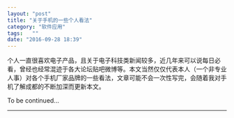 ```yaml
---
layout: "post"
title: "关于手机的一些个人看法"
category: "软件应用"
tags:   ""
date: "2016-09-28 18:39"
---
```



个人一直很喜欢电子产品，且关于电子科技类新闻较多，近几年来可以说每日必看，曾经也经常混迹于各大论坛贴吧微博等。本文当然仅仅代表本人（一个非专业人事）对各个手机厂家品牌的一些看法，文章可能不会一次性写完，会随着我对手机了解成都的不断加深而更新本文。


<!-- more -->


To be continued...

***
